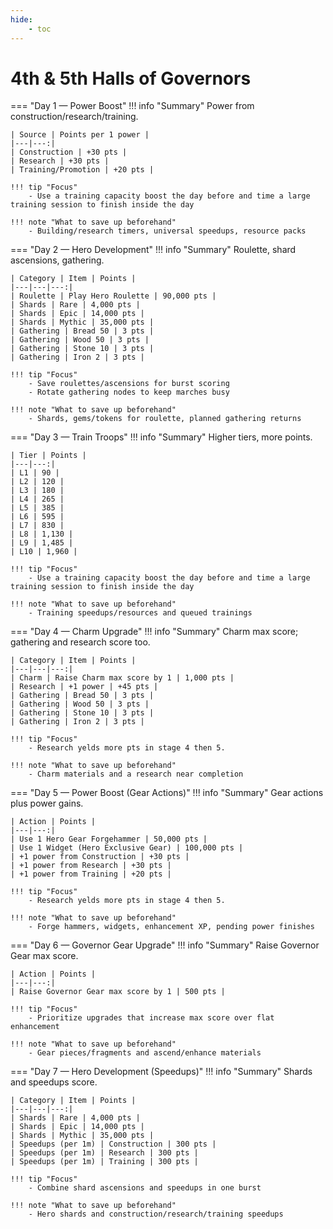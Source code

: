 ```yaml
---
hide:
    - toc
---
```


# 4th & 5th Halls of Governors

=== "Day 1 — Power Boost"
    !!! info "Summary"
        Power from construction/research/training.

    | Source | Points per 1 power |
    |---|---:|
    | Construction | +30 pts |
    | Research | +30 pts |
    | Training/Promotion | +20 pts |

    !!! tip "Focus"
        - Use a training capacity boost the day before and time a large training session to finish inside the day

    !!! note "What to save up beforehand"
        - Building/research timers, universal speedups, resource packs

=== "Day 2 — Hero Development"
    !!! info "Summary"
        Roulette, shard ascensions, gathering.

    | Category | Item | Points |
    |---|---|---:|
    | Roulette | Play Hero Roulette | 90,000 pts |
    | Shards | Rare | 4,000 pts |
    | Shards | Epic | 14,000 pts |
    | Shards | Mythic | 35,000 pts |
    | Gathering | Bread 50 | 3 pts |
    | Gathering | Wood 50 | 3 pts |
    | Gathering | Stone 10 | 3 pts |
    | Gathering | Iron 2 | 3 pts |

    !!! tip "Focus"
        - Save roulettes/ascensions for burst scoring
        - Rotate gathering nodes to keep marches busy

    !!! note "What to save up beforehand"
        - Shards, gems/tokens for roulette, planned gathering returns

=== "Day 3 — Train Troops"
    !!! info "Summary"
        Higher tiers, more points.

    | Tier | Points |
    |---|---:|
    | L1 | 90 |
    | L2 | 120 |
    | L3 | 180 |
    | L4 | 265 |
    | L5 | 385 |
    | L6 | 595 |
    | L7 | 830 |
    | L8 | 1,130 |
    | L9 | 1,485 |
    | L10 | 1,960 |

    !!! tip "Focus"
        - Use a training capacity boost the day before and time a large training session to finish inside the day

    !!! note "What to save up beforehand"
        - Training speedups/resources and queued trainings

=== "Day 4 — Charm Upgrade"
    !!! info "Summary"
        Charm max score; gathering and research score too.

    | Category | Item | Points |
    |---|---|---:|
    | Charm | Raise Charm max score by 1 | 1,000 pts |
    | Research | +1 power | +45 pts |
    | Gathering | Bread 50 | 3 pts |
    | Gathering | Wood 50 | 3 pts |
    | Gathering | Stone 10 | 3 pts |
    | Gathering | Iron 2 | 3 pts |

    !!! tip "Focus"
        - Research yelds more pts in stage 4 then 5. 

    !!! note "What to save up beforehand"
        - Charm materials and a research near completion

=== "Day 5 — Power Boost (Gear Actions)"
    !!! info "Summary"
        Gear actions plus power gains.

    

    | Action | Points |
    |---|---:|
    | Use 1 Hero Gear Forgehammer | 50,000 pts |
    | Use 1 Widget (Hero Exclusive Gear) | 100,000 pts |
    | +1 power from Construction | +30 pts |
    | +1 power from Research | +30 pts |
    | +1 power from Training | +20 pts |

    !!! tip "Focus"
        - Research yelds more pts in stage 4 then 5. 

    !!! note "What to save up beforehand"
        - Forge hammers, widgets, enhancement XP, pending power finishes

=== "Day 6 — Governor Gear Upgrade"
    !!! info "Summary"
        Raise Governor Gear max score.

    

    | Action | Points |
    |---|---:|
    | Raise Governor Gear max score by 1 | 500 pts |

    !!! tip "Focus"
        - Prioritize upgrades that increase max score over flat enhancement

    !!! note "What to save up beforehand"
        - Gear pieces/fragments and ascend/enhance materials

=== "Day 7 — Hero Development (Speedups)"
    !!! info "Summary"
        Shards and speedups score.


    | Category | Item | Points |
    |---|---|---:|
    | Shards | Rare | 4,000 pts |
    | Shards | Epic | 14,000 pts |
    | Shards | Mythic | 35,000 pts |
    | Speedups (per 1m) | Construction | 300 pts |
    | Speedups (per 1m) | Research | 300 pts |
    | Speedups (per 1m) | Training | 300 pts |

    !!! tip "Focus"
        - Combine shard ascensions and speedups in one burst

    !!! note "What to save up beforehand"
        - Hero shards and construction/research/training speedups
